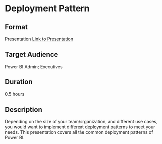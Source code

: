 # Deployment Pattern


## Format

Presentation [Link to Presentation](https://github.com/lipinght/PBIHackathon/blob/main/DeploymentPattern/Presentation/Power%20BI%20Deployment%20Pattern.pptx)

## Target Audience

Power BI Admin; Executives 

## Duration

0.5 hours 

## Description

Depending on the size of your team/organization, and different use cases, you would want to implement different deployment patterns to meet your needs. This presentation covers all the common deployment patterns of Power BI.
